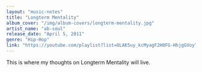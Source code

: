 ```yaml
---
layout: "music-notes"
title: "Longterm Mentality"
album_cover: "/img/album-covers/longterm-mentality.jpg"
artist_name: "ab-soul"
release_date: "April 5, 2011"
genre: "Hip-Hop"
link: "https://youtube.com/playlist?list=OLAK5uy_kcMyagF2H0FG-HhjgGVoyT7F_Y0xgahFk&si=GUEI_pcDDWrAs_t-"
---
```


This is where my thoughts on Longterm Mentality will live.
